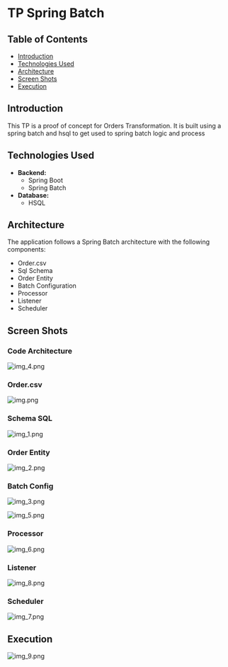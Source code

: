 # TP Spring Batch

## Table of Contents
- [Introduction](#introduction)
- [Technologies Used](#technologies-used)
- [Architecture](#architecture)
- [Screen Shots](#screen-shots)
- [Execution](#execution)

## Introduction
This TP is a proof of concept for Orders Transformation. It is built using a spring batch and hsql to get used to spring batch logic and process

## Technologies Used
- **Backend:**
    - Spring Boot
    - Spring Batch
- **Database:**
    - HSQL

## Architecture
The application follows a Spring Batch architecture with the following components:
- Order.csv
- Sql Schema
- Order Entity
- Batch Configuration
- Processor
- Listener
- Scheduler

## Screen Shots

### Code Architecture
![img_4.png](img_4.png)

### Order.csv

![img.png](img.png)

### Schema SQL

![img_1.png](img_1.png)

### Order Entity
![img_2.png](img_2.png)

### Batch Config

![img_3.png](img_3.png)

![img_5.png](img_5.png)

### Processor
![img_6.png](img_6.png)

### Listener
![img_8.png](img_8.png)

### Scheduler
![img_7.png](img_7.png)

## Execution

![img_9.png](img_9.png)